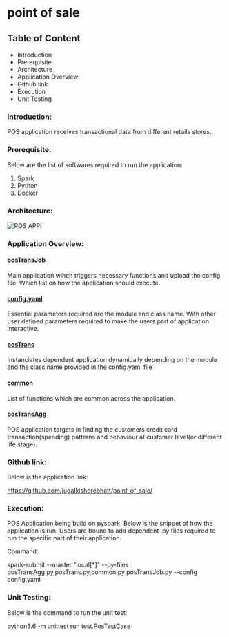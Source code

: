 # point of sale

## Table of Content

* Introduction
* Prerequisite
* Architecture
* Application Overview
* Github link
* Execution
* Unit Testing


### Introduction:
POS application receives transactional data from different retails stores. 

### Prerequisite:
Below are the list of softwares required to run the application:
1) Spark
2) Python
3) Docker

### Architecture: 
![POS APP!](https://user-images.githubusercontent.com/18581106/179350169-36f80089-1248-4997-a5e2-a0665113e134.jpeg)

### Application Overview:

#### <u>posTransJob</u>
Main application wihch triggers necessary functions and upload the config file. Which list on how the application should execute.

#### <u>config.yaml</u>
Essential parameters required are the module and class name. With other user defined parameters required to make the users part of application interactive.

#### <u>posTrans</u>
Instanciates dependent application dynamically depending on the module and the class name provided in the config.yaml file

#### <u>common</u>
List of functions which are common across the application.

#### <u>posTransAgg</u>
POS application targets in finding the customers credit card transaction(spending) patterns and behaviour at customer level(or different life stage).

### Github link:
Below is the application link:

https://github.com/jugalkishorebhatt/point_of_sale/

### Execution:
POS Application being build on pyspark. Below is the snippet of how the application is run. Users are bound to add dependent .py files required to run the specific part of their application. 

Command:

spark-submit --master "local[*]" --py-files posTransAgg.py,posTrans.py,common.py posTransJob.py --config config.yaml

### Unit Testing:
Below is the command to run the unit test:

python3.6 -m unittest run test.PosTestCase
